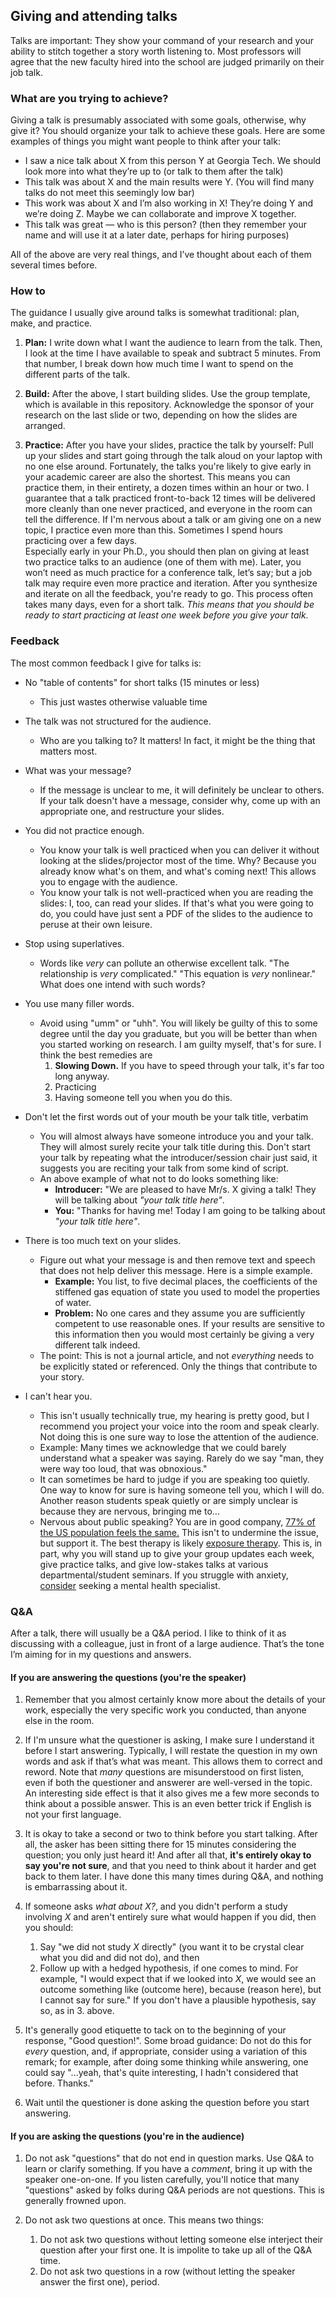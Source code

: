 ## Giving and attending talks

Talks are important: They show your command of your research and your ability to stitch together a story worth listening to.
Most professors will agree that the new faculty hired into the school are judged primarily on their job talk.

### What are you trying to achieve?
Giving a talk is presumably associated with some goals, otherwise, why give it?
You should organize your talk to achieve these goals.
Here are some examples of things you might want people to think after your talk:
* I saw a nice talk about X from this person Y at Georgia Tech. We should look more into what they’re up to (or talk to them after the talk)
* This talk was about X and the main results were Y. (You will find many talks do not meet this seemingly low bar)
* This work was about X and I’m also working in X! They’re doing Y and we’re doing Z. Maybe we can collaborate and improve X together.
* This talk was great — who is this person? (then they remember your name and will use it at a later date, perhaps for hiring purposes)

All of the above are very real things, and I’ve thought about each of them several times before.  

### How to
The guidance I usually give around talks is somewhat traditional: plan, make, and practice.

1. __Plan:__ I write down what I want the audience to learn from the talk.
Then, I look at the time I have available to speak and subtract 5 minutes.
From that number, I break down how much time I want to spend on the different parts of the talk.

2. __Build:__ After the above, I start building slides. Use the group template, which is available in this repository. Acknowledge the sponsor of your research on the last slide or two, depending on how the slides are arranged.

3. __Practice:__ After you have your slides, practice the talk by yourself: Pull up your slides and start going through the talk aloud on your laptop with no one else around. 
Fortunately, the talks you're likely to give early in your academic career are also the shortest.
This means you can practice them, in their entirety, a dozen times within an hour or two.
I guarantee that a talk practiced front-to-back 12 times will be delivered more cleanly than one never practiced, and everyone in the room can tell the difference.
If I'm nervous about a talk or am giving one on a new topic, I practice even more than this.
Sometimes I spend hours practicing over a few days.  
Especially early in your Ph.D., you should then plan on giving at least two practice talks to an audience (one of them with me).
Later, you won’t need as much practice for a conference talk, let’s say; but a job talk may require even more practice and iteration.
After you synthesize and iterate on all the feedback, you're ready to go.
This process often takes many days, even for a short talk.
_This means that you should be ready to start practicing at least one week before you give your talk._

### Feedback 

The most common feedback I give for talks is:
* No "table of contents" for short talks (15 minutes or less)
  * This just wastes otherwise valuable time

* The talk was not structured for the audience. 
  * Who are you talking to? It matters! In fact, it might be the thing that matters most.

* What was your message? 
  *  If the message is unclear to me, it will definitely be unclear to others. If your talk doesn't have a message, consider why, come up with an appropriate one, and restructure your slides.

* You did not practice enough. 
  *  You know your talk is well practiced when you can deliver it without looking at the slides/projector most of the time. Why? Because you already know what's on them, and what's coming next! This allows you to engage with the audience. 
  *  You know your talk is not well-practiced when you are reading the slides: I, too, can read your slides. If that's what you were going to do, you could have just sent a PDF of the slides to the audience to peruse at their own leisure.

*  Stop using superlatives.
    *  Words like _very_ can pollute an otherwise excellent talk. "The relationship is _very_ complicated." "This equation is _very_ nonlinear." What does one intend with such words? 

*  You use many filler words.
   * Avoid using "umm" or "uhh". You will likely be guilty of this to some degree until the day you graduate, but you will be better than when you started working on research. I am guilty myself, that's for sure. I think the best remedies are
     1. __Slowing Down.__ If you have to speed through your talk, it's far too long anyway.
     2. Practicing
     3. Having someone tell you when you do this.
* Don't let the first words out of your mouth be your talk title, verbatim
	* You will almost always have someone introduce you and your talk. They will almost surely recite your talk title during this. Don't start your talk by repeating what the introducer/session chair just said, it suggests you are reciting your talk from some kind of script. 
	* An above example of what not to do looks something like:
        * __Introducer:__ "We are pleased to have Mr/s. X giving a talk! They will be talking about _"your talk title here"_.
        * __You:__ "Thanks for having me! Today I am going to be talking about _"your talk title here"_.

* There is too much text on your slides.
   * Figure out what your message is and then remove text and speech that does not help deliver this message. Here is a simple example.
      * __Example:__ You list, to five decimal places, the coefficients of the stiffened gas equation of state you used to model the properties of water.
      * __Problem:__ No one cares and they assume you are sufficiently competent to use reasonable ones. If your results are sensitive to this information then you would most certainly be giving a very different talk indeed. 
   * The point: This is not a journal article, and not _everything_ needs to be explicitly stated or referenced. Only the things that contribute to your story.

* I can't hear you.
   * This isn't usually technically true, my hearing is pretty good, but I recommend you project your voice into the room and speak clearly. Not doing this is one sure way to lose the attention of the audience. 
   * Example: Many times we acknowledge that we could barely understand what a speaker was saying. Rarely do we say "man, they were way too loud, that was obnoxious."
   * It can sometimes be hard to judge if you are speaking too quietly. One way to know for sure is having someone tell you, which I will do. Another reason students speak quietly or are simply unclear is because they are nervous, bringing me to...
   * Nervous about public speaking? You are in good company, [77% of the US population feels the same.](https://orai.com/blog/fear-of-public-speaking-statistics/) This isn't to undermine the issue, but support it. The best therapy is likely [exposure therapy](https://www.apa.org/ptsd-guideline/patients-and-families/exposure-therapy). This is, in part, why you will stand up to give your group updates each week, give practice talks, and give low-stakes talks at various departmental/student seminars. If you struggle with anxiety, [consider](https://www.apa.org/ptsd-guideline/patients-and-families/seeking-therapy) seeking a mental health specialist.

### Q&A

After a talk, there will usually be a Q&A period.
I like to think of it as discussing with a colleague, just in front of a large audience.
That’s the tone I’m aiming for in my questions and answers.

#### If you are answering the questions (you're the speaker)

1. Remember that you almost certainly know more about the details of your work, especially the very specific work you conducted, than anyone else in the room.

2. If I'm unsure what the questioner is asking, I make sure I understand it before I start answering.
Typically, I will restate the question in my own words and ask if that’s what was meant.
This allows them to correct and reword.
Note that _many_ questions are misunderstood on first listen, even if both the questioner and answerer are well-versed in the topic.
An interesting side effect is that it also gives me a few more seconds to think about a possible answer.
This is an even better trick if English is not your first language.

3. It is okay to take a second or two to think before you start talking.
After all, the asker has been sitting there for 15 minutes considering the question; you only just heard it!
And after all that, **it's entirely okay to say you're not sure**, and that you need to think about it harder and get back to them later.
I have done this many times during Q&A, and nothing is embarrassing about it.

4. If someone asks _what about X?_, and you didn't perform a study involving _X_ and aren't entirely sure what would happen if you did, then you should:
	1. Say "we did not study _X_ directly" (you want it to be crystal clear what you did and did not do), and then
	2. Follow up with a hedged hypothesis, if one comes to mind. For example, "I would expect that if we looked into _X_, we would see an outcome something like (outcome here), because (reason here), but I cannot say for sure." If you don't have a plausible hypothesis, say so, as in 3. above.

5. It's generally good etiquette to tack on to the beginning of your response, "Good question!". Some broad guidance: Do not do this for _every_ question, and, if appropriate, consider using a variation of this remark; for example, after doing some thinking while answering, one could say "...yeah, that's quite interesting, I hadn't considered that before. Thanks."

6. Wait until the questioner is done asking the question before you start answering.

#### If you are asking the questions (you're in the audience)

1. Do not ask "questions" that do not end in question marks.
Use Q&A to learn or clarify something.
If you have a _comment_, bring it up with the speaker one-on-one.
If you listen carefully, you'll notice that many "questions" asked by folks during Q&A periods are not questions.
This is generally frowned upon.

2. Do not ask two questions at once. This means two things:
	1. Do not ask two questions without letting someone else interject their question after your first one. It is impolite to take up all of the Q&A time.
 	2. Do not ask two questions in a row (without letting the speaker answer the first one), period.
